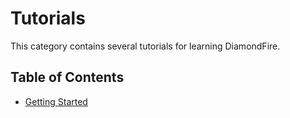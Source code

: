 # Tutorials

This category contains several tutorials for learning DiamondFire.

## Table of Contents
- [Getting Started](Tutorials/Getting_Started.md)